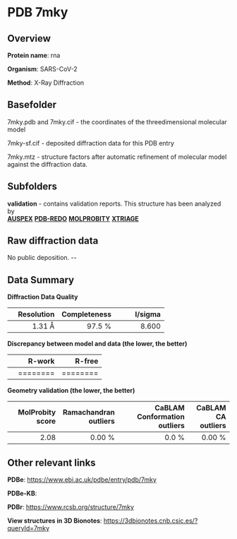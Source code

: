 # PDB 7mky

## Overview

**Protein name**: rna

**Organism**: SARS-CoV-2

**Method**: X-Ray Diffraction



## Basefolder

7mky.pdb and 7mky.cif - the coordinates of the threedimensional molecular model

7mky-sf.cif - deposited diffraction data for this PDB entry

7mky.mtz - structure factors after automatic refinement of molecular model against the diffraction data.

## Subfolders





**validation** - contains validation reports. This structure has been analyzed by <br>[**AUSPEX**](https://github.com/thorn-lab/coronavirus_structural_task_force/tree/master/pdb/rna/SARS-CoV-2/7mky/validation/auspex) [**PDB-REDO**](https://github.com/thorn-lab/coronavirus_structural_task_force/tree/master/pdb/rna/SARS-CoV-2/7mky/validation/pdb-redo) [**MOLPROBITY**](https://github.com/thorn-lab/coronavirus_structural_task_force/tree/master/pdb/rna/SARS-CoV-2/7mky/validation/molprobity) [**XTRIAGE**](https://github.com/thorn-lab/coronavirus_structural_task_force/blob/master/pdb/rna/SARS-CoV-2/7mky/validation/Xtriage_output.log)   



## Raw diffraction data

No public deposition. --<br> 

## Data Summary
**Diffraction Data Quality**

|   | Resolution | Completeness| I/sigma |
|---|-------------:|----------------:|--------------:|
|   |1.31 Å|97.5  %|<img width=50/>8.600|

**Discrepancy between model and data (the lower, the better)**

|   | **R-work**| **R-free**   
|---|-------------:|----------------:|           
||========|========|

**Geometry validation (the lower, the better)**

|   |**MolProbity<br>score**| **Ramachandran<br>outliers** | **CaBLAM<br>Conformation outliers** | **CaBLAM<br>CA outliers** |
|---|-------------:|----------------:|----------------:|----------------:|
||  2.08|  0.00 %|0.0 %|0.00 %|

 

 



## Other relevant links 
**PDBe**:  https://www.ebi.ac.uk/pdbe/entry/pdb/7mky

**PDBe-KB**:  
 
**PDBr**: https://www.rcsb.org/structure/7mky 

**View structures in 3D Bionotes**: https://3dbionotes.cnb.csic.es/?queryId=7mky

